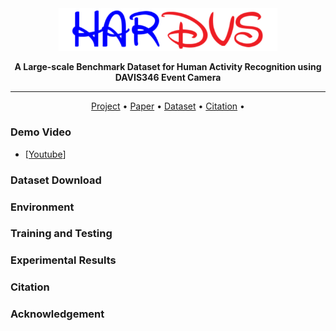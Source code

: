 <div align="center">

<img src="https://github.com/Event-AHU/HARDVS/blob/main/figures/HARDVS_logo.png" width="350px">
  
**A Large-scale Benchmark Dataset for Human Activity Recognition using DAVIS346 Event Camera**

------

<p align="center">
  <a href="#Project">Project</a> •
  <a href="https://arxiv.org/abs/2111.01998">Paper</a> • 
  <a href="#Dataset">Dataset</a> •
  <a href="#citation">Citation</a> •
</p>

</div>



### Demo Video 
* [[Youtube](https://youtu.be/AgYjh-pfUT0)]


### Dataset Download 

### Environment 

### Training and Testing 

### Experimental Results 

### Citation 

### Acknowledgement 




